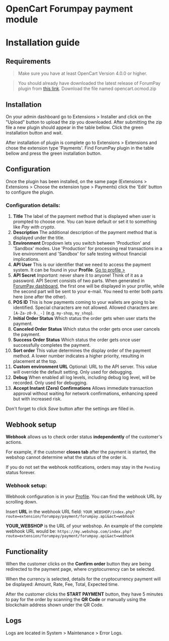 # OpenCart Forumpay payment module
# Installation guide

## Requirements

> Make sure you have at least OpenCart Version 4.0.0 or higher.

> You should already have downloaded the latest release of ForumPay plugin
> from [this link](https://github.com/forumpay/opencart-payment-gateway-plugin/releases/latest).
Download the file named opencart.ocmod.zip

## Installation

On your admin dashboard go to Extensions > Installer and click on the "Upload" button to upload
the zip you downloaded. After submitting the zip file a new plugin should appear in the table bellow.
Click the green installation button and wait.

After installation of plugin is complete go to Extensions > Extensions and chose the extension type 'Payments'.
Find ForumPay plugin in the table bellow and press the green installation button.

## Configuration

Once the plugin has been installed, on the same page (Extensions > Extensions > Choose the extension type > Payments)
click the 'Edit' button to configure the plugin.

### Configuration details:

1. **Title**
   The label of the payment method that is displayed when user is prompted to choose one. You can leave default or set it to something like *Pay with crypto*.
2. **Description**
   The additional description of the payment method that is displayed under the title.
3. **Environment**
   Dropdown lets you switch between 'Production' and 'Sandbox' modes.
   Use 'Production' for processing real transactions in a live environment and
   'Sandbox' for safe testing without financial implications.
4. **API User**
   This is our identifier that we need to access the payment system.
   It can be found in your **Profile**.
   [Go to profile >](https://dashboard.forumpay.com/pay/userPaymentGateway.api_settings)
5. **API Secret**
   _Important:_ never share it to anyone!
   Think of it as a password.
   API Secret consists of two parts. When generated in [ForumPay dashboard](https://dashboard.forumpay.com/pay/userPaymentGateway.api_settings),
   the first one will be displayed in your profile, while the second part will be sent to your e-mail.
   You need to enter both parts here (one after the other).
6. **POS ID**
   This is how payments coming to your wallets are going to be identified.
   Special characters are not allowed. Allowed characters are: `[A-Za-z0-9._-]` (e.g. `my-shop`, `my_shop`).
7. **Initial Order Status**
   Which status the order gets when user starts the payment.
8. **Canceled Order Status**
   Which status the order gets once user cancels the payment.
9. **Success Order Status**
   Which status the order gets once user successfully completes the payment.
10. **Sort order**
    This value determines the display order of the payment method. A lower number indicates a higher priority, resulting in placement at the top.
11. **Custom environment URL**
    Optional: URL to the API server. This value will override the default setting. Only used for debugging.
12. **Debug**
    When enabled all log levels, including debug log level, will be recorded. Only used for debugging.
13. **Accept Instant (Zero) Confirmations**
    Allows immediate transaction approval without waiting for network confirmations, enhancing speed but with increased risk.


Don't forget to click *Save* button after the settings are filled in.

## Webhook setup

**Webhook** allows us to check order status **independently** of the customer's actions.

For example, if the customer **closes tab** after the payment is started,
the webshop cannot determine what the status of the order is.

If you do not set the webhook notifications, orders may stay in the `Pending` status forever.

### Webhook setup:

Webhook configuration is in your [Profile](https://dashboard.forumpay.com/pay/userPaymentGateway.api_settings#webhook_notifications).
You can find the webhook URL by scrolling down.

Insert **URL** in the webhook URL field:
`YOUR_WEBSHOP/index.php?route=extension/forumpay/payment/forumpay.api&act=webhook`

**YOUR_WEBSHOP** is the URL of your webshop. An example of the complete webhook URL would be:
`https://my.webshop.com/index.php?route=extension/forumpay/payment/forumpay.api&act=webhook`

## Functionality

When the customer clicks on the **Confirm order** button they are being redirected to the payment page,
where cryptocurrency can be selected.

When the currency is selected, details for the cryptocurrency payment will be
displayed: Amount, Rate, Fee, Total, Expected time.

After the customer clicks the **START PAYMENT** button, they have 5 minutes to pay for
the order by scanning the **QR Code** or manually using the blockchain address shown under the QR Code.

## Logs

Logs are located in System > Maintenance > Error Logs.

